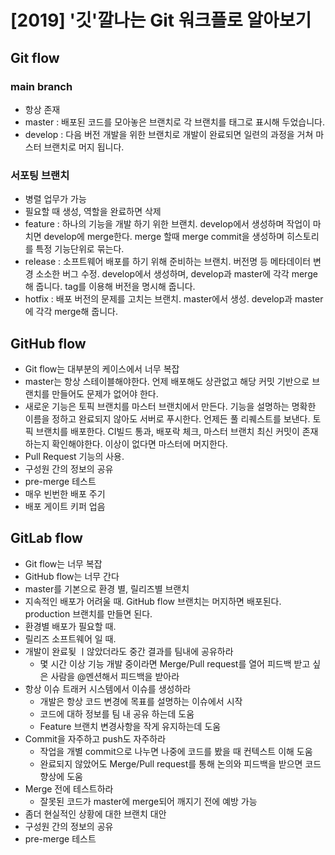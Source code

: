# [2019] '깃'깔나는 Git 워크플로 알아보기

## Git flow

### main branch

- 항상 존재
- master : 배포된 코드를 모아놓은 브랜치로 각 브랜치를 태그로 표시해 두었습니다.
- develop : 다음 버전 개발을 위한 브랜치로 개발이 완료되면 일련의 과정을 거쳐 마스터 브랜치로 머지 됩니다.

### 서포팅 브랜치

- 병렬 업무가 가능
- 필요할 때 생성, 역할을 완료하면 삭제
- feature : 하나의 기능을 개발 하기 위한 브랜치. develop에서 생성하며 작업이 마치면 develop에 merge한다. merge 할때 merge commit을 생성하며 히스토리를 특정 기능단위로 묶는다.
- release : 소프트웨어 배포를 하기 위해 준비하는 브랜치. 버전명 등 메타데이터 변경 소소한 버그 수정. develop에서 생성하며, develop과 master에 각각 merge해 줍니다. tag를 이용해 버전을 명시해 줍니다.
- hotfix : 배포 버전의 문제를 고치는 브랜치. master에서 생성. develop과 master에 각각 merge해 줍니다.

## GitHub flow

- Git flow는 대부분의 케이스에서 너무 복잡
- master는 항상 스테이블해야한다. 언제 배포해도 상관없고 해당 커밋 기반으로 브랜치를 만들어도 문제가 없어야 한다.
- 새로운 기능은 토픽 브랜치를 마스터 브랜치에서 만든다. 기능을 설명하는 명확한 이름을 정하고 완료되지 않아도 서버로 푸시한다. 언제든 풀 리퀘스트를 보낸다. 토픽 브랜치를 배포한다. CI빌드 통과, 배포락 체크, 마스터 브랜치 최신 커밋이 존재하는지 확인해야한다. 이상이 없다면 마스터에 머지한다.
- Pull Request 기능의 사용.
- 구성원 간의 정보의 공유
- pre-merge 테스트
- 매우 빈번한 배포 주기
- 배포 게이트 키퍼 업음

## GitLab flow

- Git flow는 너무 복잡
- GitHub flow는 너무 간다
- master를 기본으로 환경 별, 릴리즈별 브랜치
- 지속적인 배포가 어려울 때. GitHub flow 브랜치는 머지하면 배포된다. production 브랜치를 만들면 된다.
- 환경별 배포가 필요할 때.
- 릴리즈 소프트웨어 일 때.
- 개발이 완료됮 ㅣ않았더라도 중간 결과를 팀내에 공유하라
  - 몇 시간 이상 기능 개발 중이라면 Merge/Pull request를 열어 피드백 받고 싶은 사람을 @멘션해서 피드백을 받아라
- 항상 이슈 트래커 시스템에서 이슈를 생성하라
  - 개발은 항상 코드 변경에 목표를 설명하는 이슈에서 시작
  - 코드에 대하 정보를 팀 내 공유 하는데 도움
  - Feature 브랜치 변경사항을 작게 유지하는데 도움
- Commit을 자주하고 push도 자주하라
  - 작업을 개별 commit으로 나누면 나중에 코드를 봤을 때 컨텍스트 이해 도움
  - 완료되지 않았어도 Merge/Pull request를 통해 논의와 피드백을 받으면 코드 향상에 도움
- Merge 전에 테스트하라
  - 잘못된 코드가 master에 merge되어 깨지기 전에 예방 가능
- 좀더 현실적인 상황에 대한 브랜치 대안
- 구성원 간의 정보의 공유
- pre-merge 테스트
